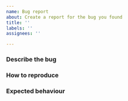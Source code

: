 ```yaml
---
name: Bug report
about: Create a report for the bug you found
title: ''
labels: ''
assignees: ''

---
```


### Describe the bug

### How to reproduce

### Expected behaviour
